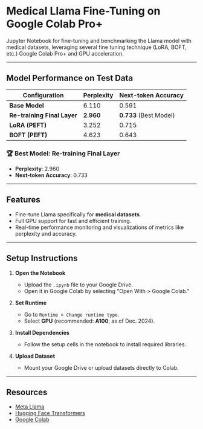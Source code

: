 # Medical Llama Fine-Tuning on Google Colab Pro+

Jupyter Notebook for fine-tuning and benchmarking the Llama model with medical datasets, leveraging several fine tuning technique (LoRA, BOFT, etc.)  Google Colab Pro+ and GPU acceleration.

---

## **Model Performance on Test Data**

| **Configuration**        | **Perplexity** | **Next-token Accuracy** |
|---------------------------|----------------|--------------------------|
| **Base Model**            | 6.110          | 0.591                   |
| **Re-training Final Layer** | **2.960**      | **0.733** (Best Model)  |
| **LoRA (PEFT)**           | 3.252          | 0.715                   |
| **BOFT (PEFT)**           | 4.623          | 0.643                   |

### **🏆 Best Model: Re-training Final Layer**  
- **Perplexity**: 2.960  
- **Next-token Accuracy**: 0.733  

---

## **Features**
- Fine-tune Llama specifically for **medical datasets**.
- Full GPU support for fast and efficient training.
- Real-time performance monitoring and visualizations of metrics like perplexity and accuracy.

---

## **Setup Instructions**

1. **Open the Notebook**  
   - Upload the `.ipynb` file to your Google Drive.  
   - Open it in Google Colab by selecting "Open With > Google Colab."

2. **Set Runtime**  
   - Go to `Runtime > Change runtime type`.  
   - Select **GPU** (recommended: **A100**, as of Dec. 2024).  

3. **Install Dependencies**  
   - Follow the setup cells in the notebook to install required libraries.  

4. **Upload Dataset**  
   - Mount your Google Drive or upload datasets directly to Colab.  

---

## **Resources**
- [Meta Llama](https://www.llama.com/)
- [Hugging Face Transformers](https://huggingface.co/transformers/)
- [Google Colab](https://colab.research.google.com)

